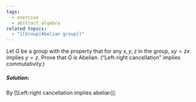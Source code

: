```yaml
---
tags:
  - exercise
  - abstract_algebra
related topics:
  - "[[Group|Abelian group]]"
---
```

Let $G$ be a group with the property that for any $x, y, z$ in the group, $xy = zx$ implies $y = z$. Prove that $G$ is Abelian. (“Left-right cancellation” implies commutativity.)
##### Solution:
By [[Left-right cancellation implies abelian]].